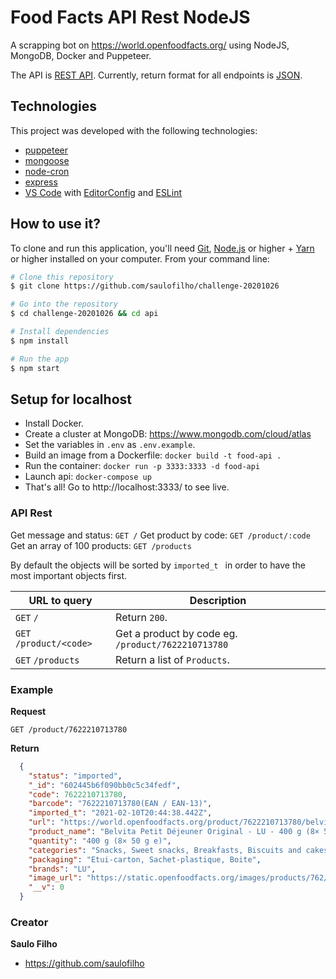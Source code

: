 # Food Facts API Rest NodeJS

A scrapping bot on https://world.openfoodfacts.org/ using NodeJS, MongoDB, Docker and Puppeteer.

The API is [REST API](https://en.wikipedia.org/wiki/Representational_State_Transfer "RESTful").
Currently, return format for all endpoints is [JSON](https://json.org/ "JSON").

##  Technologies

This project was developed with the following technologies:

- [puppeteer](https://github.com/puppeteer/puppeteer/)
- [mongoose](https://mongoosejs.com/)
- [node-cron](https://www.npmjs.com/package/node-cron)
- [express](https://expressjs.com/)
- [VS Code][vc] with [EditorConfig][vceditconfig] and [ESLint][vceslint]

## How to use it?

To clone and run this application, you'll need [Git](https://git-scm.com), [Node.js][nodejs] or higher + [Yarn][yarn] or higher installed on your computer. From your command line:

```bash
# Clone this repository
$ git clone https://github.com/saulofilho/challenge-20201026

# Go into the repository
$ cd challenge-20201026 && cd api

# Install dependencies
$ npm install

# Run the app
$ npm start
```

[nodejs]: https://nodejs.org/
[yarn]: https://yarnpkg.com/
[vc]: https://code.visualstudio.com/
[vceditconfig]: https://marketplace.visualstudio.com/items?itemName=EditorConfig.EditorConfig
[vceslint]: https://marketplace.visualstudio.com/items?itemName=dbaeumer.vscode-eslint

## Setup for localhost

* Install Docker.
* Create a cluster at MongoDB: https://www.mongodb.com/cloud/atlas
* Set the variables in `.env` as `.env.example`.
* Build an image from a Dockerfile: `docker build -t food-api .`
* Run the container: `docker run -p 3333:3333 -d food-api`
* Launch api: `docker-compose up`
* That's all! Go to http://localhost:3333/ to see live.

### API Rest

Get message and status: `GET /`
Get product by code: `GET /product/:code`
Get an array of 100 products: `GET /products`

By default the objects will be sorted by `imported_t ` in order to have the most important objects first.

URL to query                   | Description
------------------------------ | ---------------------------
<code>GET</code> `/`             | Return `200`.
<code>GET</code> `/product/<code>`           | Get a product by code eg. `/product/7622210713780`
<code>GET</code> `/products`             | Return a list of `Products`.

### Example
**Request**

    GET /product/7622210713780

**Return**
``` json
  {
    "status": "imported",
    "_id": "602445b6f090bb0c5c34fedf",
    "code": 7622210713780,
    "barcode": "7622210713780(EAN / EAN-13)",
    "imported_t": "2021-02-10T20:44:38.442Z",
    "url": "https://world.openfoodfacts.org/product/7622210713780/belvita-petit-dejeuner-original-lu",
    "product_name": "Belvita Petit Déjeuner Original - LU - 400 g (8× 50 g e)",
    "quantity": "400 g (8× 50 g e)",
    "categories": "Snacks, Sweet snacks, Breakfasts, Biscuits and cakes, Biscuits, Chocolate biscuits, Dark chocolate biscuits",
    "packaging": "Etui-carton, Sachet-plastique, Boite",
    "brands": "LU",
    "image_url": "https://static.openfoodfacts.org/images/products/762/221/071/3780/front_fr.116.200.jpg",
    "__v": 0
  }
```

### Creator

**Saulo Filho**
- <https://github.com/saulofilho>
